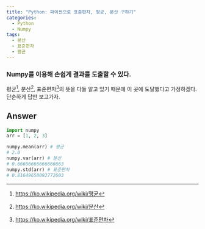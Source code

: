 ```yaml
---
title: "Python: 파이썬으로 표준편차, 평균, 분산 구하기"
categories:
  - Python
  - Numpy
tags: 
  - 분산
  - 표준편차
  - 평균
---
```



### Numpy를 이용해 손쉽게 결과를 도출할 수 있다.
평균[^1], 분산[^2], 표준편차[^3]의 뜻을 다들 알고 있기 때문에 이 곳에 도달했다고 가정하겠다. 단순하게 답만 보고가자.

[^1]: <https://ko.wikipedia.org/wiki/평균>
[^2]: <https://ko.wikipedia.org/wiki/분산>
[^3]: <https://ko.wikipedia.org/wiki/표준편차>

## Answer
```python
import numpy
arr = [1, 2, 3]

numpy.mean(arr) # 평균
# 2.0
numpy.var(arr) # 분산
# 0.66666666666666663
numpy.std(arr) # 표준편차
# 0.81649658092772603
```

<script src="https://asciinema.org/a/0og7WPrjcQlwp77viczQXTpK8.js" id="asciicast-0og7WPrjcQlwp77viczQXTpK8" async></script>
